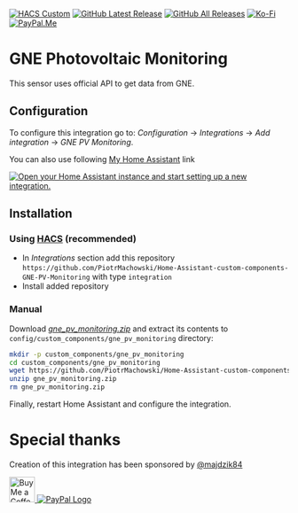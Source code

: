 [![HACS Custom][hacs_shield]][hacs]
[![GitHub Latest Release][releases_shield]][latest_release]
[![GitHub All Releases][downloads_total_shield]][releases]
[![Ko-Fi][ko_fi_shield]][ko_fi]
[![PayPal.Me][paypal_me_shield]][paypal_me]


[hacs_shield]: https://img.shields.io/static/v1.svg?label=HACS&message=Custom&style=popout&color=orange&labelColor=41bdf5&logo=HomeAssistantCommunityStore&logoColor=white
[hacs]: https://hacs.xyz/docs/default_repositories

[latest_release]: https://github.com/PiotrMachowski/Home-Assistant-custom-components-GNE-PV-Monitoring/releases/latest
[releases_shield]: https://img.shields.io/github/release/PiotrMachowski/Home-Assistant-custom-components-GNE-PV-Monitoring.svg?style=popout

[releases]: https://github.com/PiotrMachowski/Home-Assistant-custom-components-GNE-PV-Monitoring/releases
[downloads_total_shield]: https://img.shields.io/github/downloads/PiotrMachowski/Home-Assistant-custom-components-GNE-PV-Monitoring/total

[ko_fi_shield]: https://img.shields.io/static/v1.svg?label=%20&message=Ko-Fi&color=F16061&logo=ko-fi&logoColor=white
[ko_fi]: https://ko-fi.com/piotrmachowski

[buy_me_a_coffee_shield]: https://img.shields.io/static/v1.svg?label=%20&message=Buy%20me%20a%20coffee&color=6f4e37&logo=buy%20me%20a%20coffee&logoColor=white
[buy_me_a_coffee]: https://www.buymeacoffee.com/PiotrMachowski

[paypal_me_shield]: https://img.shields.io/static/v1.svg?label=%20&message=PayPal.Me&logo=paypal
[paypal_me]: https://paypal.me/PiMachowski


# GNE Photovoltaic Monitoring

This sensor uses official API to get data from GNE.

## Configuration

To configure this integration go to: _Configuration_ -> _Integrations_ -> _Add integration_ -> _GNE PV Monitoring_.

You can also use following [My Home Assistant](http://my.home-assistant.io/) link

[![Open your Home Assistant instance and start setting up a new integration.](https://my.home-assistant.io/badges/config_flow_start.svg)](https://my.home-assistant.io/redirect/config_flow_start/?domain=gne_pv_monitoring)

## Installation

### Using [HACS](https://hacs.xyz/) (recommended)

* In _Integrations_ section add this repository `https://github.com/PiotrMachowski/Home-Assistant-custom-components-GNE-PV-Monitoring` with type `integration`
* Install added repository
 
### Manual

Download [*gne_pv_monitoring.zip*](https://github.com/PiotrMachowski/Home-Assistant-custom-components-GNE-PV-Monitoring/releases/latest/download/gne_pv_monitoring.zip) and extract its contents to `config/custom_components/gne_pv_monitoring` directory:
```bash
mkdir -p custom_components/gne_pv_monitoring
cd custom_components/gne_pv_monitoring
wget https://github.com/PiotrMachowski/Home-Assistant-custom-components-GNE-PV-Monitoring/releases/latest/download/gne_pv_monitoring.zip
unzip gne_pv_monitoring.zip
rm gne_pv_monitoring.zip
```

Finally, restart Home Assistant and configure the integration.

# Special thanks

Creation of this integration has been sponsored by [@majdzik84](https://github.com/majdzik84)




<a href='https://ko-fi.com/piotrmachowski' target='_blank'><img height='35' style='border:0px;height:46px;' src='https://az743702.vo.msecnd.net/cdn/kofi3.png?v=0' border='0' alt='Buy Me a Coffee at ko-fi.com' />
<a href="https://paypal.me/PiMachowski" target="_blank"><img src="https://www.paypalobjects.com/webstatic/mktg/logo/pp_cc_mark_37x23.jpg" border="0" alt="PayPal Logo" style="height: auto !important;width: auto !important;"></a>
